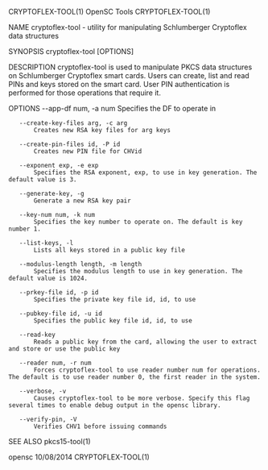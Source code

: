 CRYPTOFLEX-TOOL(1)                                                                               OpenSC Tools                                                                              CRYPTOFLEX-TOOL(1)



NAME
       cryptoflex-tool - utility for manipulating Schlumberger Cryptoflex data structures

SYNOPSIS
       cryptoflex-tool [OPTIONS]

DESCRIPTION
       cryptoflex-tool is used to manipulate PKCS data structures on Schlumberger Cryptoflex smart cards. Users can create, list and read PINs and keys stored on the smart card. User PIN authentication is
       performed for those operations that require it.

OPTIONS
       --app-df num, -a num
           Specifies the DF to operate in

       --create-key-files arg, -c arg
           Creates new RSA key files for arg keys

       --create-pin-files id, -P id
           Creates new PIN file for CHVid

       --exponent exp, -e exp
           Specifies the RSA exponent, exp, to use in key generation. The default value is 3.

       --generate-key, -g
           Generate a new RSA key pair

       --key-num num, -k num
           Specifies the key number to operate on. The default is key number 1.

       --list-keys, -l
           Lists all keys stored in a public key file

       --modulus-length length, -m length
           Specifies the modulus length to use in key generation. The default value is 1024.

       --prkey-file id, -p id
           Specifies the private key file id, id, to use

       --pubkey-file id, -u id
           Specifies the public key file id, id, to use

       --read-key
           Reads a public key from the card, allowing the user to extract and store or use the public key

       --reader num, -r num
           Forces cryptoflex-tool to use reader number num for operations. The default is to use reader number 0, the first reader in the system.

       --verbose, -v
           Causes cryptoflex-tool to be more verbose. Specify this flag several times to enable debug output in the opensc library.

       --verify-pin, -V
           Verifies CHV1 before issuing commands

SEE ALSO
       pkcs15-tool(1)



opensc                                                                                            10/08/2014                                                                               CRYPTOFLEX-TOOL(1)
